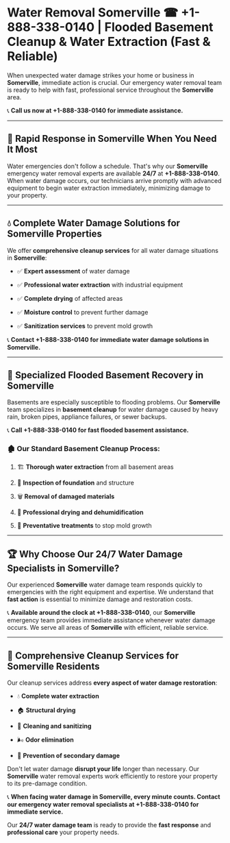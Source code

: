 # Water Removal Somerville ☎ +1-888-338-0140 | Flooded Basement Cleanup & Water Extraction (Fast & Reliable)

When unexpected water damage strikes your home or business in **Somerville**, immediate action is crucial. Our emergency water removal team is ready to help with fast, professional service throughout the **Somerville** area. 

📞 **Call us now at +1-888-338-0140 for immediate assistance.**
---
## 🚀 Rapid Response in Somerville When You Need It Most
Water emergencies don't follow a schedule. That's why our **Somerville** emergency water removal experts are available **24/7** at **+1-888-338-0140**. When water damage occurs, our technicians arrive promptly with advanced equipment to begin water extraction immediately, minimizing damage to your property.
---
## 💧 Complete Water Damage Solutions for Somerville Properties
We offer **comprehensive cleanup services** for all water damage situations in **Somerville**:
- ✅ **Expert assessment** of water damage  
- ✅ **Professional water extraction** with industrial equipment  
- ✅ **Complete drying** of affected areas  
- ✅ **Moisture control** to prevent further damage  
- ✅ **Sanitization services** to prevent mold growth  
📞 **Contact +1-888-338-0140 for immediate water damage solutions in Somerville.**
---
## 🌊 Specialized Flooded Basement Recovery in Somerville
Basements are especially susceptible to flooding problems. Our **Somerville** team specializes in **basement cleanup** for water damage caused by heavy rain, broken pipes, appliance failures, or sewer backups. 
📞 **Call +1-888-338-0140 for fast flooded basement assistance.**
### 🏚️ Our Standard Basement Cleanup Process:
1. 🏗️ **Thorough water extraction** from all basement areas  
2. 🔎 **Inspection of foundation** and structure  
3. 🗑️ **Removal of damaged materials**  
4. 💨 **Professional drying and dehumidification**  
5. 🚫 **Preventative treatments** to stop mold growth  
---
## 🏆 Why Choose Our 24/7 Water Damage Specialists in Somerville?
Our experienced **Somerville** water damage team responds quickly to emergencies with the right equipment and expertise. We understand that **fast action** is essential to minimize damage and restoration costs.
📞 **Available around the clock at +1-888-338-0140**, our **Somerville** emergency team provides immediate assistance whenever water damage occurs. We serve all areas of **Somerville** with efficient, reliable service.
---
## 🧹 Comprehensive Cleanup Services for Somerville Residents
Our cleanup services address **every aspect of water damage restoration**:
- 💧 **Complete water extraction**  
- 🏠 **Structural drying**  
- 🧼 **Cleaning and sanitizing**  
- 🌬️ **Odor elimination**  
- 🚫 **Prevention of secondary damage**  
Don't let water damage **disrupt your life** longer than necessary. Our **Somerville** water removal experts work efficiently to restore your property to its pre-damage condition.
📞 **When facing water damage in Somerville, every minute counts. Contact our emergency water removal specialists at +1-888-338-0140 for immediate service.**
Our **24/7 water damage team** is ready to provide the **fast response** and **professional care** your property needs.
